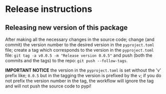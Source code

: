 # Release instructions

## Releasing new version of this package

After making all the necessary changes in the source code; change (and commit) the version number to the desired 
version in the `pyproject.toml` file; create a tag which corresponds to the version in the `pyproject.toml` file: 
`git tag -a v0.0.5 -m "Release version 0.0.5"` and push (both the commits and the tags) to the repo: 
`git push --follow-tags`.

**IMPORTANT NOTICE** the version in the `pyproject.toml` is set without the 'v' prefix like; `0.0.5` but in the tagging 
the version is prefixed by the `v`; if you do not prefix the version number in the tag, the workflow will ignore the 
tag and will not push the source code to pypi!

